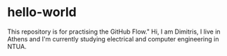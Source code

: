 # hello-world
This repository is for practising the GitHub Flow."
Hi, I am Dimitris, I live in Athens and I'm currently studying electrical and computer engineering in NTUA.
